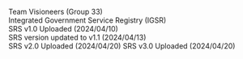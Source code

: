 Team Visioneers (Group 33)     
Integrated Government Service Registry (IGSR)  
SRS v1.0 Uploaded (2024/04/10)    
SRS version updated to v1.1  (2024/04/13)  
SRS v2.0 Uploaded (2024/04/20)
SRS v3.0 Uploaded (2024/04/20) 
